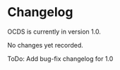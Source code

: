# Changelog

OCDS is currently in version 1.0. 

No changes yet recorded.

ToDo: Add bug-fix changelog for 1.0